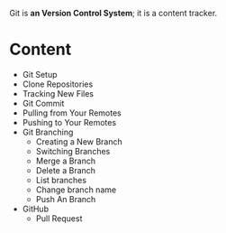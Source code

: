 Git is **an Version Control System**; it is a content tracker. 

# Content

- Git Setup
- Clone Repositories
- Tracking New Files
- Git Commit 
- Pulling from Your Remotes
- Pushing to Your Remotes
- Git Branching
	- Creating a New Branch
	- Switching Branches
	- Merge a Branch
	- Delete a Branch
	- List branches
	- Change branch name
	- Push An Branch
- GitHub
	- Pull Request


